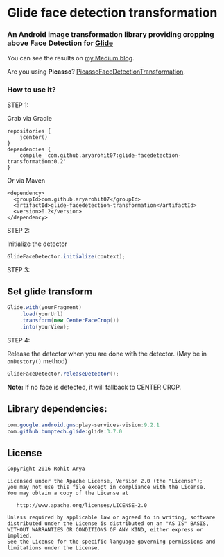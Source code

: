 
# Glide face detection transformation

### An Android image transformation library providing cropping above Face Detection for [Glide](https://github.com/bumptech/glide)

You can see the results on [my Medium blog](https://medium.com/@rohitarya/face-centering-android-library-build-on-top-of-google-vision-api-f88661b97959#.h2efha7xf).

Are you using **Picasso**? [PicassoFaceDetectionTransformation](https://github.com/aryarohit07/PicassoFaceDetectionTransformation).

### How to use it?

STEP 1:

Grab via Gradle

```
repositories {
    jcenter()
}
dependencies {
    compile 'com.github.aryarohit07:glide-facedetection-transformation:0.2'
}
```
Or via Maven
```
<dependency>
  <groupId>com.github.aryarohit07</groupId>
  <artifactId>glide-facedetection-transformation</artifactId>
  <version>0.2</version>
</dependency>
```

STEP 2:

Initialize the detector

```java
GlideFaceDetector.initialize(context);
```

STEP 3:

Set glide transform
-------

```java
Glide.with(yourFragment)
    .load(yourUrl)
    .transform(new CenterFaceCrop())
    .into(yourView);
```


STEP 4:

Release the detector when you are done with the detector. (May be in ```onDestory()``` method)

```java
GlideFaceDetector.releaseDetector();
```

**Note:** If no face is detected, it will fallback to CENTER CROP.

Library dependencies:
------
```java
com.google.android.gms:play-services-vision:9.2.1
com.github.bumptech.glide:glide:3.7.0
```

License
-------

    Copyright 2016 Rohit Arya

    Licensed under the Apache License, Version 2.0 (the "License");
    you may not use this file except in compliance with the License.
    You may obtain a copy of the License at

       http://www.apache.org/licenses/LICENSE-2.0

    Unless required by applicable law or agreed to in writing, software
    distributed under the License is distributed on an "AS IS" BASIS,
    WITHOUT WARRANTIES OR CONDITIONS OF ANY KIND, either express or implied.
    See the License for the specific language governing permissions and
    limitations under the License.
